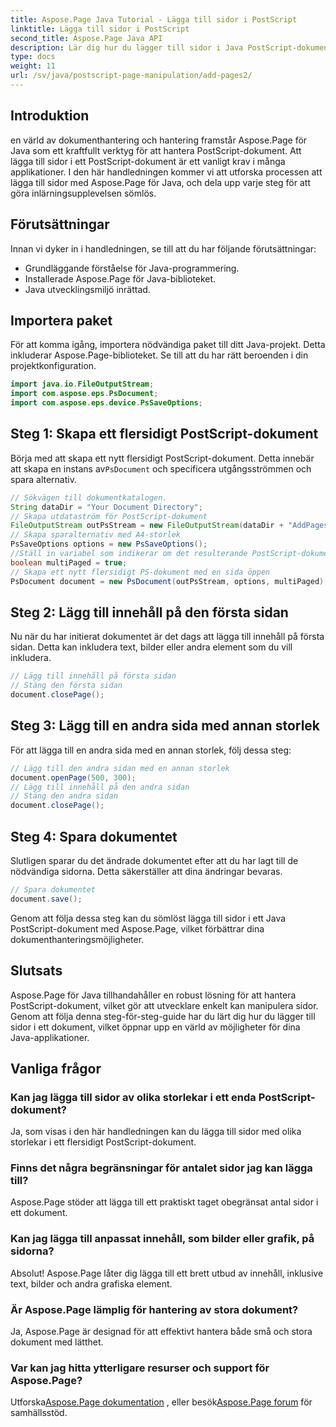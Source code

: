 ```yaml
---
title: Aspose.Page Java Tutorial - Lägga till sidor i PostScript
linktitle: Lägga till sidor i PostScript
second_title: Aspose.Page Java API
description: Lär dig hur du lägger till sidor i Java PostScript-dokument med Aspose.Page. Följ vår steg-för-steg-guide för sömlös dokumenthantering.
type: docs
weight: 11
url: /sv/java/postscript-page-manipulation/add-pages2/
---
```

## Introduktion
en värld av dokumenthantering och hantering framstår Aspose.Page för Java som ett kraftfullt verktyg för att hantera PostScript-dokument. Att lägga till sidor i ett PostScript-dokument är ett vanligt krav i många applikationer. I den här handledningen kommer vi att utforska processen att lägga till sidor med Aspose.Page för Java, och dela upp varje steg för att göra inlärningsupplevelsen sömlös.
## Förutsättningar
Innan vi dyker in i handledningen, se till att du har följande förutsättningar:
- Grundläggande förståelse för Java-programmering.
- Installerade Aspose.Page för Java-biblioteket.
- Java utvecklingsmiljö inrättad.
## Importera paket
För att komma igång, importera nödvändiga paket till ditt Java-projekt. Detta inkluderar Aspose.Page-biblioteket. Se till att du har rätt beroenden i din projektkonfiguration.
```java
import java.io.FileOutputStream;
import com.aspose.eps.PsDocument;
import com.aspose.eps.device.PsSaveOptions;
```
## Steg 1: Skapa ett flersidigt PostScript-dokument
 Börja med att skapa ett nytt flersidigt PostScript-dokument. Detta innebär att skapa en instans av`PsDocument` och specificera utgångsströmmen och spara alternativ.
```java
// Sökvägen till dokumentkatalogen.
String dataDir = "Your Document Directory";
// Skapa utdataström för PostScript-dokument
FileOutputStream outPsStream = new FileOutputStream(dataDir + "AddPages2_outPS.ps");
// Skapa sparalternativ med A4-storlek
PsSaveOptions options = new PsSaveOptions();
//Ställ in variabel som indikerar om det resulterande PostScript-dokumentet kommer att vara flersidigt
boolean multiPaged = true;
// Skapa ett nytt flersidigt PS-dokument med en sida öppen
PsDocument document = new PsDocument(outPsStream, options, multiPaged);
```
## Steg 2: Lägg till innehåll på den första sidan
Nu när du har initierat dokumentet är det dags att lägga till innehåll på första sidan. Detta kan inkludera text, bilder eller andra element som du vill inkludera.
```java
// Lägg till innehåll på första sidan
// Stäng den första sidan
document.closePage();
```
## Steg 3: Lägg till en andra sida med annan storlek
För att lägga till en andra sida med en annan storlek, följ dessa steg:
```java
// Lägg till den andra sidan med en annan storlek
document.openPage(500, 300);
// Lägg till innehåll på den andra sidan
// Stäng den andra sidan
document.closePage();
```
## Steg 4: Spara dokumentet
Slutligen sparar du det ändrade dokumentet efter att du har lagt till de nödvändiga sidorna. Detta säkerställer att dina ändringar bevaras.
```java
// Spara dokumentet
document.save();
```
Genom att följa dessa steg kan du sömlöst lägga till sidor i ett Java PostScript-dokument med Aspose.Page, vilket förbättrar dina dokumenthanteringsmöjligheter.
## Slutsats
Aspose.Page för Java tillhandahåller en robust lösning för att hantera PostScript-dokument, vilket gör att utvecklare enkelt kan manipulera sidor. Genom att följa denna steg-för-steg-guide har du lärt dig hur du lägger till sidor i ett dokument, vilket öppnar upp en värld av möjligheter för dina Java-applikationer.
## Vanliga frågor
### Kan jag lägga till sidor av olika storlekar i ett enda PostScript-dokument?
Ja, som visas i den här handledningen kan du lägga till sidor med olika storlekar i ett flersidigt PostScript-dokument.
### Finns det några begränsningar för antalet sidor jag kan lägga till?
Aspose.Page stöder att lägga till ett praktiskt taget obegränsat antal sidor i ett dokument.
### Kan jag lägga till anpassat innehåll, som bilder eller grafik, på sidorna?
Absolut! Aspose.Page låter dig lägga till ett brett utbud av innehåll, inklusive text, bilder och andra grafiska element.
### Är Aspose.Page lämplig för hantering av stora dokument?
Ja, Aspose.Page är designad för att effektivt hantera både små och stora dokument med lätthet.
### Var kan jag hitta ytterligare resurser och support för Aspose.Page?
 Utforska[Aspose.Page dokumentation](https://reference.aspose.com/page/java/) , eller besök[Aspose.Page forum](https://forum.aspose.com/c/page/39) för samhällsstöd.